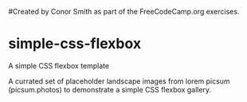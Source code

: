 #Created by Conor Smith as part of the FreeCodeCamp.org exercises. 

# simple-css-flexbox
A simple CSS flexbox template

A currated set of placeholder landscape images from lorem picsum (picsum.photos) to demonstrate a simple CSS flexbox gallery. 
